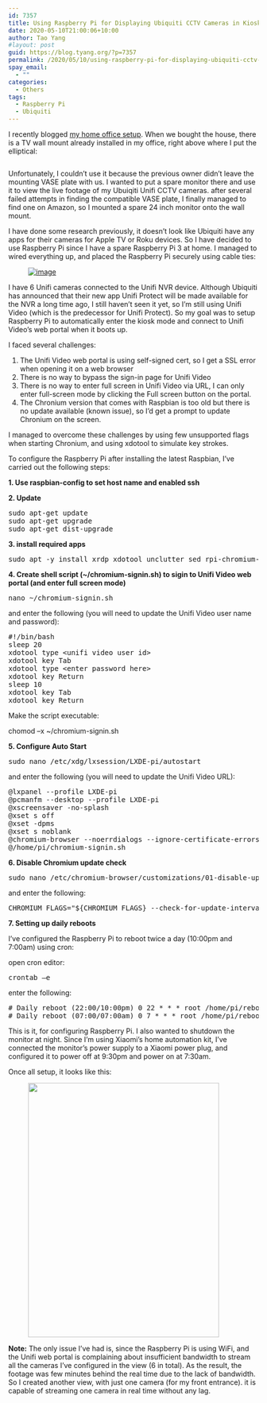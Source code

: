 ```yaml
---
id: 7357
title: Using Raspberry Pi for Displaying Ubiquiti CCTV Cameras in Kiosk Mode
date: 2020-05-10T21:00:06+10:00
author: Tao Yang
#layout: post
guid: https://blog.tyang.org/?p=7357
permalink: /2020/05/10/using-raspberry-pi-for-displaying-ubiquiti-cctv-cameras-in-kiosk-mode/
spay_email:
  - ""
categories:
  - Others
tags:
  - Raspberry Pi
  - Ubiquiti
---
```

<!-- wp:paragraph -->
<p>I recently blogged <a href="https://blog.tyang.org/2020/03/18/my-home-office-setup/">my home office setup</a>. When we bought the house, there is a TV wall mount already installed in my office, right above where I put the elliptical:</p>
<!-- /wp:paragraph -->

<!-- wp:image -->
<figure class="wp-block-image"><img src="https://blog.tyang.org/wp-content/uploads/2020/03/IMG_20200318_182538.jpg" alt=""/></figure>
<!-- /wp:image -->

<!-- wp:paragraph -->
<p>Unfortunately, I couldn’t use it because the previous owner didn’t leave the mounting VASE plate with us. I wanted to put a spare monitor there and use it to view the live footage of my Ubuiqiti Unifi CCTV cameras. after several failed attempts in finding the compatible VASE plate, I finally managed to find one on Amazon, so I mounted a spare 24 inch monitor onto the wall mount.</p>
<!-- /wp:paragraph -->

<!-- wp:paragraph -->
<p>I have done some research previously, it doesn’t look like Ubiquiti have any apps for their cameras for Apple TV or Roku devices. So I have decided to use Raspberry Pi since I have a spare Raspberry Pi 3 at home. I managed to wired everything up, and placed the Raspberry Pi securely using cable ties:</p>
<!-- /wp:paragraph -->

<!-- wp:image {"linkDestination":"custom"} -->
<figure class="wp-block-image"><a href="https://blog.tyang.org/wp-content/uploads/2020/05/image.png"><img src="https://blog.tyang.org/wp-content/uploads/2020/05/image_thumb.png" alt="image"/></a></figure>
<!-- /wp:image -->

<!-- wp:paragraph -->
<p>I have 6 Unifi cameras connected to the Unifi NVR device. Although Ubiquiti has announced that their new app Unifi Protect will be made available for the NVR a long time ago, I still haven’t seen it yet, so I’m still using Unifi Video (which is the predecessor for Unifi Protect). So my goal was to setup Raspberry Pi to automatically enter the kiosk mode and connect to Unifi Video’s web portal when it boots up.</p>
<!-- /wp:paragraph -->

<!-- wp:paragraph -->
<p>I faced several challenges:</p>
<!-- /wp:paragraph -->

<!-- wp:list {"ordered":true} -->
<ol><li>The Unifi Video web portal is using self-signed cert, so I get a SSL error when opening it on a web browser</li><li>There is no way to bypass the sign-in page for Unifi Video</li><li>There is no way to enter full screen in Unifi Video via URL, I can only enter full-screen mode by clicking the Full screen button on the portal.</li><li>The Chronium version that comes with Raspbian is too old but there is no update available (known issue), so I’d get a prompt to update Chronium on the screen.</li></ol>
<!-- /wp:list -->

<!-- wp:paragraph -->
<p>I managed to overcome these challenges by using few unsupported flags when starting Chronium, and using xdotool to simulate key strokes.</p>
<!-- /wp:paragraph -->

<!-- wp:paragraph -->
<p>To configure the Raspberry Pi after installing the latest Raspbian, I’ve carried out the following steps:</p>
<!-- /wp:paragraph -->

<!-- wp:paragraph -->
<p><strong>1. Use raspbian-config to set host name and enabled ssh</strong></p>
<!-- /wp:paragraph -->

<!-- wp:paragraph -->
<p><strong>2. Update</strong></p>
<!-- /wp:paragraph -->

<!-- wp:preformatted -->
<pre class="wp-block-preformatted">sudo apt-get update
sudo apt-get upgrade
sudo apt-get dist-upgrade
</pre>
<!-- /wp:preformatted -->

<!-- wp:paragraph -->
<p><strong>3. install required apps</strong></p>
<!-- /wp:paragraph -->

<!-- wp:preformatted -->
<pre class="wp-block-preformatted">sudo apt -y install xrdp xdotool unclutter sed rpi-chromium-mods</pre>
<!-- /wp:preformatted -->

<!-- wp:paragraph -->
<p><strong>4. Create shell script (~/chromium-signin.sh) to sigin to Unifi Video web portal (and enter full screen mode)</strong></p>
<!-- /wp:paragraph -->

<!-- wp:preformatted -->
<pre class="wp-block-preformatted">nano ~/chromium-signin.sh</pre>
<!-- /wp:preformatted -->

<!-- wp:paragraph -->
<p>and enter the following (you will need to update the Unifi Video user name and password):</p>
<!-- /wp:paragraph -->

<!-- wp:preformatted -->
<pre class="wp-block-preformatted">#!/bin/bash
sleep 20
xdotool type &lt;unifi video user id&gt;
xdotool key Tab
xdotool type &lt;enter password here&gt;
xdotool key Return
sleep 10
xdotool key Tab
xdotool key Return
</pre>
<!-- /wp:preformatted -->

<!-- wp:paragraph -->
<p>Make the script executable:</p>
<!-- /wp:paragraph -->

<!-- wp:paragraph -->
<p>chomod –x ~/chromium-signin.sh</p>
<!-- /wp:paragraph -->

<!-- wp:paragraph -->
<p><strong>5. Configure Auto Start</strong></p>
<!-- /wp:paragraph -->

<!-- wp:preformatted -->
<pre class="wp-block-preformatted">sudo nano /etc/xdg/lxsession/LXDE-pi/autostart</pre>
<!-- /wp:preformatted -->

<!-- wp:paragraph -->
<p>and enter the following (you will need to update the Unifi Video URL):</p>
<!-- /wp:paragraph -->

<!-- wp:preformatted -->
<pre class="wp-block-preformatted">@lxpanel --profile LXDE-pi
@pcmanfm --desktop --profile LXDE-pi
@xscreensaver -no-splash
@xset s off
@xset -dpms
@xset s noblank
@chromium-browser --noerrdialogs --ignore-certificate-errors&nbsp; --disable-infobars --kiosk&nbsp; https://&lt;nvr url&gt;:7443/live-view
@/home/pi/chromium-signin.sh
</pre>
<!-- /wp:preformatted -->

<!-- wp:paragraph -->
<p><strong>6. Disable Chromium update check</strong></p>
<!-- /wp:paragraph -->

<!-- wp:preformatted -->
<pre class="wp-block-preformatted">sudo nano /etc/chromium-browser/customizations/01-disable-update-check</pre>
<!-- /wp:preformatted -->

<!-- wp:paragraph -->
<p>and enter the following:</p>
<!-- /wp:paragraph -->

<!-- wp:preformatted -->
<pre class="wp-block-preformatted">CHROMIUM_FLAGS="${CHROMIUM_FLAGS} --check-for-update-interval=31536000"</pre>
<!-- /wp:preformatted -->

<!-- wp:paragraph -->
<p><strong>7. Setting up daily reboots</strong></p>
<!-- /wp:paragraph -->

<!-- wp:paragraph -->
<p>I’ve configured the Raspberry Pi to reboot twice a day (10:00pm and 7:00am) using cron:</p>
<!-- /wp:paragraph -->

<!-- wp:paragraph -->
<p>open cron editor:</p>
<!-- /wp:paragraph -->

<!-- wp:preformatted -->
<pre class="wp-block-preformatted">crontab –e</pre>
<!-- /wp:preformatted -->

<!-- wp:paragraph -->
<p>enter the following:</p>
<!-- /wp:paragraph -->

<!-- wp:preformatted -->
<pre class="wp-block-preformatted"># Daily reboot (22:00/10:00pm) 0 22 * * * root /home/pi/reboot.sh
# Daily reboot (07:00/07:00am) 0 7 * * * root /home/pi/reboot.sh
</pre>
<!-- /wp:preformatted -->

<!-- wp:paragraph -->
<p>This is it, for configuring Raspberry Pi. I also wanted to shutdown the monitor at night. Since I’m using Xiaomi’s home automation kit, I’ve connected the monitor’s power supply to a Xiaomi power plug, and configured it to power off at 9:30pm and power on at 7:30am.</p>
<!-- /wp:paragraph -->

<!-- wp:paragraph -->
<p>Once all setup, it looks like this:</p>
<!-- /wp:paragraph -->

<!-- wp:image {"id":7363,"width":384,"height":512,"sizeSlug":"large"} -->
<figure class="wp-block-image size-large is-resized"><img src="https://blog.tyang.org/wp-content/uploads/2020/05/image-1.png" alt="" class="wp-image-7363" width="384" height="512"/></figure>
<!-- /wp:image -->

<!-- wp:paragraph -->
<p></p>
<!-- /wp:paragraph -->

<!-- wp:paragraph -->
<p><strong>Note:</strong> The only issue I’ve had is, since the Raspberry Pi is using WiFi, and the Unifi web portal is complaining about insufficient bandwidth to stream all the cameras I’ve configured in the view (6 in total). As the result, the footage was few minutes behind the real time due to the lack of bandwidth. So I created another view, with just one camera (for my front entrance). it is capable of streaming one camera in real time without any lag.</p>
<!-- /wp:paragraph -->